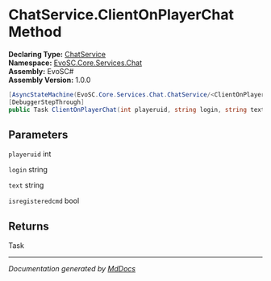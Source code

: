 ﻿<!--  
  <auto-generated>   
    The contents of this file were generated by a tool.  
    Changes to this file may be list if the file is regenerated  
  </auto-generated>   
-->

# ChatService.ClientOnPlayerChat Method

**Declaring Type:** [ChatService](../index.md)  
**Namespace:** [EvoSC.Core.Services.Chat](../../index.md)  
**Assembly:** EvoSC\#  
**Assembly Version:** 1.0.0

```csharp
[AsyncStateMachine(EvoSC.Core.Services.Chat.ChatService/<ClientOnPlayerChat>d__9)]
[DebuggerStepThrough]
public Task ClientOnPlayerChat(int playeruid, string login, string text, bool isregisteredcmd);
```

## Parameters

`playeruid`  int

`login`  string

`text`  string

`isregisteredcmd`  bool

## Returns

Task

___

*Documentation generated by [MdDocs](https://github.com/ap0llo/mddocs)*
